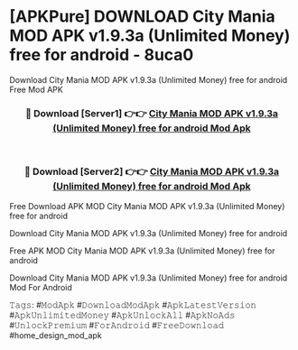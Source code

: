 # [APKPure] DOWNLOAD City Mania MOD APK v1.9.3a (Unlimited Money) free for android - 8uca0
Download City Mania MOD APK v1.9.3a (Unlimited Money) free for android Free Mod APK

<div align="center">
<h3>🔴 Download [Server1] 👉👉 <a href="https://apk-comot.site?title=City_Mania_MOD_APK_v1.9.3a_(Unlimited_Money)_free_for_android">City Mania MOD APK v1.9.3a (Unlimited Money) free for android Mod Apk</a></h3><br>

<h3>🔴 Download [Server2] 👉👉 <a href="https://apk-comot.site?title=City_Mania_MOD_APK_v1.9.3a_(Unlimited_Money)_free_for_android">City Mania MOD APK v1.9.3a (Unlimited Money) free for android Mod Apk</a></h3>
</div>


Free Download APK MOD City Mania MOD APK v1.9.3a (Unlimited Money) free for android

Download City Mania MOD APK v1.9.3a (Unlimited Money) free for android 

Free APK MOD City Mania MOD APK v1.9.3a (Unlimited Money) free for android 

Download City Mania MOD APK v1.9.3a (Unlimited Money) free for android Mod For Android

𝚃𝚊𝚐𝚜: #𝙼𝚘𝚍𝙰𝚙𝚔 #𝙳𝚘𝚠𝚗𝚕𝚘𝚊𝚍𝙼𝚘𝚍𝙰𝚙𝚔 #𝙰𝚙𝚔𝙻𝚊𝚝𝚎𝚜𝚝𝚅𝚎𝚛𝚜𝚒𝚘𝚗 #𝙰𝚙𝚔𝚄𝚗𝚕𝚒𝚖𝚒𝚝𝚎𝚍𝙼𝚘𝚗𝚎𝚢 #𝙰𝚙𝚔𝚄𝚗𝚕𝚘𝚌𝚔𝙰𝚕𝚕 #𝙰𝚙𝚔𝙽𝚘𝙰𝚍𝚜 #𝚄𝚗𝚕𝚘𝚌𝚔𝙿𝚛𝚎𝚖𝚒𝚞𝚖 #𝙵𝚘𝚛𝙰𝚗𝚍𝚛𝚘𝚒𝚍 #𝙵𝚛𝚎𝚎𝙳𝚘𝚠𝚗𝚕𝚘𝚊𝚍 #home_design_mod_apk